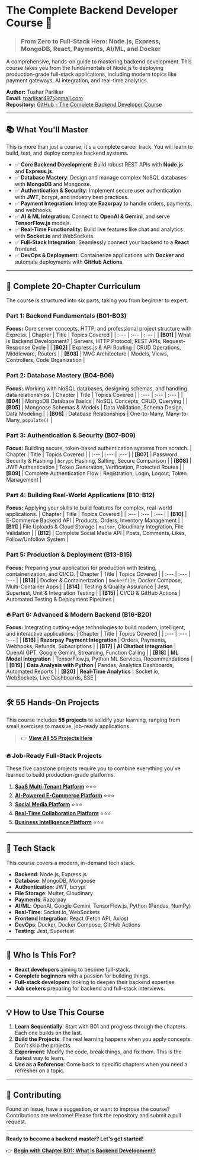 # The Complete Backend Developer Course 🚀

> ### From Zero to Full-Stack Hero: Node.js, Express, MongoDB, React, Payments, AI/ML, and Docker

A comprehensive, hands-on guide to mastering backend development. This course takes you from the fundamentals of Node.js to deploying production-grade full-stack applications, including modern topics like payment gateways, AI integration, and real-time analytics.

**Author:** Tushar Parlikar  
**Email:** tparlikar497@gmail.com  
**Repository:** [GitHub - The Complete Backend Developer Course](https://github.com/TusharParlikar/Book---Backend)

---

## 📚 What You'll Master

This is more than just a course; it's a complete career track. You will learn to build, test, and deploy complex backend systems.

- ✅ **Core Backend Development**: Build robust REST APIs with **Node.js** and **Express.js**.
- ✅ **Database Mastery**: Design and manage complex NoSQL databases with **MongoDB** and Mongoose.
- ✅ **Authentication & Security**: Implement secure user authentication with **JWT**, bcrypt, and industry best practices.
- ✅ **Payment Integration**: Integrate **Razorpay** to handle orders, payments, and webhooks.
- ✅ **AI & ML Integration**: Connect to **OpenAI & Gemini**, and serve **TensorFlow.js** models.
- ✅ **Real-Time Functionality**: Build live features like chat and analytics with **Socket.io** and WebSockets.
- ✅ **Full-Stack Integration**: Seamlessly connect your backend to a **React** frontend.
- ✅ **DevOps & Deployment**: Containerize applications with **Docker** and automate deployments with **GitHub Actions**.

---

## 📖 Complete 20-Chapter Curriculum

The course is structured into six parts, taking you from beginner to expert.

### Part 1: Backend Fundamentals (B01-B03)
**Focus:** Core server concepts, HTTP, and professional project structure with Express.
| Chapter | Title | Topics Covered |
| :--- | :--- | :--- |
| **[B01]** | What is Backend Development? | Servers, HTTP Protocol, REST APIs, Request-Response Cycle |
| **[B02]** | Express.js & API Routing | CRUD Operations, Middleware, Routers |
| **[B03]** | MVC Architecture | Models, Views, Controllers, Code Organization |

### Part 2: Database Mastery (B04-B06)
**Focus:** Working with NoSQL databases, designing schemas, and handling data relationships.
| Chapter | Title | Topics Covered |
| :--- | :--- | :--- |
| **[B04]** | MongoDB Database Basics | NoSQL Concepts, CRUD, Querying |
| **[B05]** | Mongoose Schemas & Models | Data Validation, Schema Design, Data Modeling |
| **[B06]** | Database Relationships | One-to-Many, Many-to-Many, `populate()` |

### Part 3: Authentication & Security (B07-B09)
**Focus:** Building secure, token-based authentication systems from scratch.
| Chapter | Title | Topics Covered |
| :--- | :--- | :--- |
| **[B07]** | Password Security & Hashing | `bcrypt` Hashing, Salting, Secure Comparison |
| **[B08]** | JWT Authentication | Token Generation, Verification, Protected Routes |
| **[B09]** | Complete Authentication Flow | Registration, Login, Logout, Token Management |

### Part 4: Building Real-World Applications (B10-B12)
**Focus:** Applying your skills to build features for complex, real-world applications.
| Chapter | Title | Topics Covered |
| :--- | :--- | :--- |
| **[B10]** | E-Commerce Backend API | Products, Orders, Inventory Management |
| **[B11]** | File Uploads & Cloud Storage | `multer`, Cloudinary Integration, File Validation |
| **[B12]** | Complete Social Media API | Posts, Comments, Likes, Follow/Unfollow System |

### Part 5: Production & Deployment (B13-B15)
**Focus:** Preparing your application for production with testing, containerization, and CI/CD.
| Chapter | Title | Topics Covered |
| :--- | :--- | :--- |
| **[B13]** | Docker & Containerization | `Dockerfile`, Docker Compose, Multi-Container Apps |
| **[B14]** | Testing & Quality Assurance | Jest, Supertest, Unit & Integration Testing |
| **[B15]** | CI/CD & GitHub Actions | Automated Testing & Deployment Pipelines |

### 🔥 Part 6: Advanced & Modern Backend (B16-B20)
**Focus:** Integrating cutting-edge technologies to build modern, intelligent, and interactive applications.
| Chapter | Title | Topics Covered |
| :--- | :--- | :--- |
| **[B16]** | **Razorpay Payment Integration** | Orders, Payments, Webhooks, Refunds, Subscriptions |
| **[B17]** | **AI Chatbot Integration** | OpenAI GPT, Google Gemini, Streaming, Function Calling |
| **[B18]** | **ML Model Integration** | TensorFlow.js, Python ML Services, Recommendations |
| **[B19]** | **Data Analysis with Python** | Pandas, Analytics Dashboards, Automated Reports |
| **[B20]** | **Real-Time Analytics** | Socket.io, WebSockets, Live Dashboards, SSE |

---

## 🛠️ 55 Hands-On Projects

This course includes **55 projects** to solidify your learning, ranging from small exercises to massive, job-ready applications.

> 👉 **[View All 55 Projects Here](./projects/README.md)**

### 🔥 Job-Ready Full-Stack Projects
These five capstone projects require you to combine everything you've learned to build production-grade platforms.

1.  [**SaaS Multi-Tenant Platform**](./projects/51-saas-platform.md) ⭐⭐⭐
2.  [**AI-Powered E-Commerce Platform**](./projects/52-ai-ecommerce-platform.md) ⭐⭐⭐
3.  [**Social Media Platform**](./projects/53-social-media-platform.md) ⭐⭐⭐
4.  [**Real-Time Collaboration Platform**](./projects/54-collaboration-platform.md) ⭐⭐⭐
5.  [**Business Intelligence Platform**](./projects/55-business-intelligence.md) ⭐⭐⭐

---

## 🚀 Tech Stack

This course covers a modern, in-demand tech stack.

- **Backend**: Node.js, Express.js
- **Database**: MongoDB, Mongoose
- **Authentication**: JWT, bcrypt
- **File Storage**: Multer, Cloudinary
- **Payments**: Razorpay
- **AI/ML**: OpenAI, Google Gemini, TensorFlow.js, Python (Pandas, NumPy)
- **Real-Time**: Socket.io, WebSockets
- **Frontend Integration**: React (Fetch API, Axios)
- **DevOps**: Docker, Docker Compose, GitHub Actions
- **Testing**: Jest, Supertest

---

## 🎯 Who Is This For?

- **React developers** aiming to become full-stack.
- **Complete beginners** with a passion for building things.
- **Full-stack developers** looking to deepen their backend expertise.
- **Job seekers** preparing for backend and full-stack interviews.

---

## 💡 How to Use This Course

1.  **Learn Sequentially**: Start with B01 and progress through the chapters. Each one builds on the last.
2.  **Build the Projects**: The real learning happens when you apply concepts. Don't skip the projects.
3.  **Experiment**: Modify the code, break things, and fix them. This is the fastest way to learn.
4.  **Use as a Reference**: Come back to specific chapters when you need a refresher on a topic.

---

## 🤝 Contributing

Found an issue, have a suggestion, or want to improve the course? Contributions are welcome! Please fork the repository and submit a pull request.

---

**Ready to become a backend master? Let's get started!**

👉 **[Begin with Chapter B01: What is Backend Development?](./chapters/B01_WHAT_IS_BACKEND.md)**
